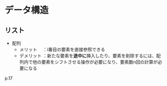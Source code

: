 # データ構造

## リスト

* 配列
  * メリット  　：i番目の要素を直接参照できる
  * デメリット  ：新たな要素を**途中に**挿入したり、要素を削除するには、配列内で他の要素をシフトさせる操作が必要になり、要素数n回の計算が必要になる

p.17
